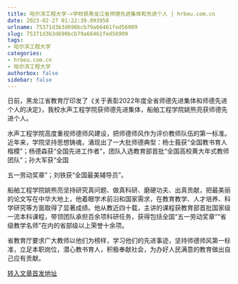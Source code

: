 ```yaml
---
title: 哈尔滨工程大学->学校获黑龙江省师德先进集体和先进个人 | hrbeu.com.cn
date: 2023-02-27 01:22:39.093958
urlname: 75371d3b3d690bcb79a66461fed56909
slug: 75371d3b3d690bcb79a66461fed56909
tags: 
- 哈尔滨工程大学
categories:
- hrbeu.com.cn
- 哈尔滨工程大学
authorbox: false
sidebar: false
---
```

日前，黑龙江省教育厅印发了《关于表彰2022年度全省师德先进集体和师德先进个人的决定》，我校水声工程学院获师德先进集体，船舶工程学院姚熊亮获师德先进个人。

水声工程学院高度重视师德师风建设，把师德师风作为评价教师队伍的第一标准。近年来，学院坚持思想铸魂，涌现出了一大批师德典型：杨士莪获“全国教书育人楷模”；杨德森获“全国先进工作者”，团队入选教育部首批“全国高校黄大年式教师团队”；孙大军获“全国
<!--more-->
五一劳动奖章”；刘铁获“全国最美辅导员”。

船舶工程学院姚熊亮坚持研究真问题、做真科研、磨硬功夫、出真贡献，把最美丽的论文写在中华大地上，他着眼学术前沿和国家需求，在教育教学、人才培养、科学研究等方面取得了显著成绩。他从教近四十载，主讲的课程获教育部首批国家级一流本科课程，带领团队承担百余项科研任务，获得包括全国“五一劳动奖章”“省级教学名师”在内的省部级以上荣誉十余项。

省教育厅要求广大教师以他们为榜样，学习他们的先进事迹，坚持师德师风第一标准，立足本职岗位，潜心教书育人，积极奉献社会，为办好人民满意的教育做出自己应有贡献。



[转入文章首发地址](http://gongxue.cn/info/1141/74531.htm)